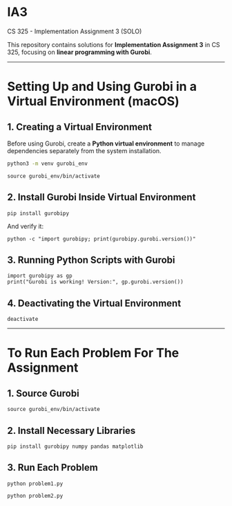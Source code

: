 # IA3
CS 325 - Implementation Assignment 3 (SOLO)

This repository contains solutions for **Implementation Assignment 3** in CS 325, focusing on **linear programming with Gurobi**. 

---

# Setting Up and Using Gurobi in a Virtual Environment (macOS)

## 1. Creating a Virtual Environment
Before using Gurobi, create a **Python virtual environment** to manage dependencies separately from the system installation.

```sh
python3 -m venv gurobi_env
```

```
source gurobi_env/bin/activate
```

## 2. Install Gurobi Inside Virtual Environment
```
pip install gurobipy
```

And verify it:
```
python -c "import gurobipy; print(gurobipy.gurobi.version())"
```

## 3. Running Python Scripts with Gurobi
```
import gurobipy as gp
print("Gurobi is working! Version:", gp.gurobi.version())
```

## 4. Deactivating the Virtual Environment
```
deactivate
```

---

# To Run Each Problem For The Assignment

## 1. Source Gurobi
```
source gurobi_env/bin/activate
```

## 2. Install Necessary Libraries
```
pip install gurobipy numpy pandas matplotlib
```

## 3. Run Each Problem
```
python problem1.py
```

```
python problem2.py
```
